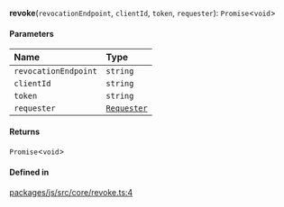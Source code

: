 **revoke**(`revocationEndpoint`, `clientId`, `token`, `requester`): `Promise`<`void`\>

#### Parameters

| Name                 | Type                                 |
| :------------------- | :----------------------------------- |
| `revocationEndpoint` | `string`                             |
| `clientId`           | `string`                             |
| `token`              | `string`                             |
| `requester`          | [`Requester`](../types/Requester.md) |

#### Returns

`Promise`<`void`\>

#### Defined in

[packages/js/src/core/revoke.ts:4](https://github.com/logto-io/js/blob/f0f78e6/packages/js/src/core/revoke.ts#L4)
